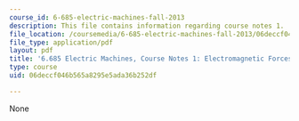```yaml
---
course_id: 6-685-electric-machines-fall-2013
description: This file contains information regarding course notes 1.
file_location: /coursemedia/6-685-electric-machines-fall-2013/06deccf046b565a8295e5ada36b252df_MIT6_685F13_chapter1.pdf
file_type: application/pdf
layout: pdf
title: '6.685 Electric Machines, Course Notes 1: Electromagnetic Forces'
type: course
uid: 06deccf046b565a8295e5ada36b252df

---
```

None